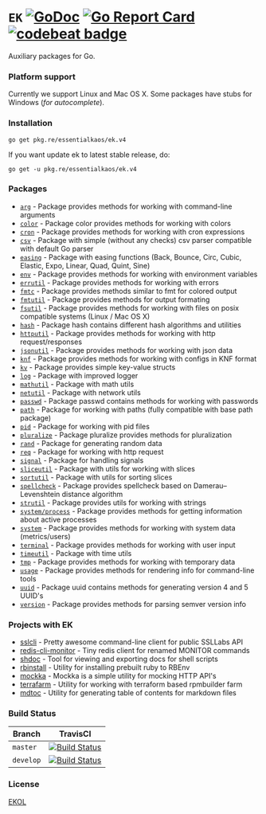 # `EK` [![GoDoc](https://godoc.org/pkg.re/essentialkaos/ek.v4?status.svg)](https://godoc.org/pkg.re/essentialkaos/ek.v4) [![Go Report Card](https://goreportcard.com/badge/github.com/essentialkaos/ek)](https://goreportcard.com/report/github.com/essentialkaos/ek) [![codebeat badge](https://codebeat.co/badges/3649d737-e5b9-4465-9765-b9f4ebec60ec)](https://codebeat.co/projects/github-com-essentialkaos-ek)

Auxiliary packages for Go.

### Platform support

Currently we support Linux and Mac OS X. Some packages have stubs for Windows (_for autocomplete_).

### Installation

````
go get pkg.re/essentialkaos/ek.v4
````

If you want update ek to latest stable release, do:

````
go get -u pkg.re/essentialkaos/ek.v4
````

### Packages

* [`arg`](https://godoc.org/pkg.re/essentialkaos/ek.v4/arg) - Package provides methods for working with command-line arguments
* [`color`](https://godoc.org/pkg.re/essentialkaos/ek.v4/color) - Package color provides methods for working with colors
* [`cron`](https://godoc.org/pkg.re/essentialkaos/ek.v4/cron) - Package provides methods for working with cron expressions
* [`csv`](https://godoc.org/pkg.re/essentialkaos/ek.v4/csv) - Package with simple (without any checks) csv parser compatible with default Go parser
* [`easing`](https://godoc.org/pkg.re/essentialkaos/ek.v4/easing) - Package with easing functions (Back, Bounce, Circ, Cubic, Elastic, Expo, Linear, Quad, Quint, Sine)
* [`env`](https://godoc.org/pkg.re/essentialkaos/ek.v4/env) - Package provides methods for working with environment variables
* [`errutil`](https://godoc.org/pkg.re/essentialkaos/ek.v4/errutil) - Package provides methods for working with errors
* [`fmtc`](https://godoc.org/pkg.re/essentialkaos/ek.v4/fmtc) - Package provides methods similar to fmt for colored output
* [`fmtutil`](https://godoc.org/pkg.re/essentialkaos/ek.v4/fmtutil) - Package provides methods for output formating
* [`fsutil`](https://godoc.org/pkg.re/essentialkaos/ek.v4/fsutil) - Package provides methods for working with files on posix compatible systems (Linux / Mac OS X)
* [`hash`](https://godoc.org/pkg.re/essentialkaos/ek.v4/hash) - Package hash contains different hash algorithms and utilities
* [`httputil`](https://godoc.org/pkg.re/essentialkaos/ek.v4/httputil) - Package provides methods for working with http request/responses
* [`jsonutil`](https://godoc.org/pkg.re/essentialkaos/ek.v4/jsonutil) - Package provides methods for working with json data
* [`knf`](https://godoc.org/pkg.re/essentialkaos/ek.v4/knf) - Package provides methods for working with configs in KNF format
* [`kv`](https://godoc.org/pkg.re/essentialkaos/ek.v4/kv) - Package provides simple key-value structs
* [`log`](https://godoc.org/pkg.re/essentialkaos/ek.v4/log) - Package with improved logger
* [`mathutil`](https://godoc.org/pkg.re/essentialkaos/ek.v4/mathutil) - Package with math utils
* [`netutil`](https://godoc.org/pkg.re/essentialkaos/ek.v4/netutil) - Package with network utils
* [`passwd`](https://godoc.org/pkg.re/essentialkaos/ek.v4/passwd) - Package passwd contains methods for working with passwords
* [`path`](https://godoc.org/pkg.re/essentialkaos/ek.v4/path) - Package for working with paths (fully compatible with base path package)
* [`pid`](https://godoc.org/pkg.re/essentialkaos/ek.v4/pid) - Package for working with pid files
* [`pluralize`](https://godoc.org/pkg.re/essentialkaos/ek.v4/pluralize) - Package pluralize provides methods for pluralization
* [`rand`](https://godoc.org/pkg.re/essentialkaos/ek.v4/rand) - Package for generating random data
* [`req`](https://godoc.org/pkg.re/essentialkaos/ek.v4/req) - Package for working with http request
* [`signal`](https://godoc.org/pkg.re/essentialkaos/ek.v4/signal) - Package for handling signals
* [`sliceutil`](https://godoc.org/pkg.re/essentialkaos/ek.v4/sliceutil) - Package with utils for working with slices
* [`sortutil`](https://godoc.org/pkg.re/essentialkaos/ek.v4/sortutil) - Package with utils for sorting slices
* [`spellcheck`](https://godoc.org/pkg.re/essentialkaos/ek.v4/spellcheck) - Package provides spellcheck based on Damerau–Levenshtein distance algorithm
* [`strutil`](https://godoc.org/pkg.re/essentialkaos/ek.v4/strutil) - Package provides utils for working with strings
* [`system/process`](https://godoc.org/pkg.re/essentialkaos/ek.v4/system/process) - Package provides methods for getting information about active processes
* [`system`](https://godoc.org/pkg.re/essentialkaos/ek.v4/system) - Package provides methods for working with system data (metrics/users)
* [`terminal`](https://godoc.org/pkg.re/essentialkaos/ek.v4/terminal) - Package provides methods for working with user input
* [`timeutil`](https://godoc.org/pkg.re/essentialkaos/ek.v4/timeutil) - Package with time utils
* [`tmp`](https://godoc.org/pkg.re/essentialkaos/ek.v4/tmp) - Package provides methods for working with temporary data
* [`usage`](https://godoc.org/pkg.re/essentialkaos/ek.v4/usage) - Package provides methods for rendering info for command-line tools
* [`uuid`](https://godoc.org/pkg.re/essentialkaos/ek.v4/uuid) - Package uuid contains methods for generating version 4 and 5 UUID's
* [`version`](https://godoc.org/pkg.re/essentialkaos/ek.v4/version) - Package provides methods for parsing semver version info

### Projects with EK

* [sslcli](https://github.com/essentialkaos/sslcli) - Pretty awesome command-line client for public SSLLabs API
* [redis-cli-monitor](https://github.com/essentialkaos/redis-cli-monitor) - Tiny redis client for renamed MONITOR commands
* [shdoc](https://github.com/essentialkaos/shdoc) - Tool for viewing and exporting docs for shell scripts
* [rbinstall](https://github.com/essentialkaos/rbinstall) - Utility for installing prebuilt ruby to RBEnv
* [mockka](https://github.com/essentialkaos/mockka) - Mockka is a simple utility for mocking HTTP API's
* [terrafarm](https://github.com/essentialkaos/terrafarm) - Utility for working with terraform based rpmbuilder farm
* [mdtoc](https://github.com/essentialkaos/mdtoc) - Utility for generating table of contents for markdown files

### Build Status

| Branch | TravisCI |
|--------|----------|
| `master` | [![Build Status](https://travis-ci.org/essentialkaos/ek.svg?branch=master)](https://travis-ci.org/essentialkaos/ek) |
| `develop` | [![Build Status](https://travis-ci.org/essentialkaos/ek.svg?branch=develop)](https://travis-ci.org/essentialkaos/ek) |

### License

[EKOL](https://essentialkaos.com/ekol)
